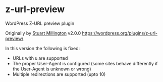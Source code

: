 # z-url-preview
WordPress Z-URL preview plugin

Originally by [Stuart Millington](http://www.z-add.co.uk/) v2.0.0  https://wordpress.org/plugins/z-url-preview/ 

In this version the following is fixed:
* URLs with `&` are supported
* The proper User-Agent is configured (some sites behave differently if the User-Agent is unknown or wrong)
* Multiple redirections are supported (upto 10)

